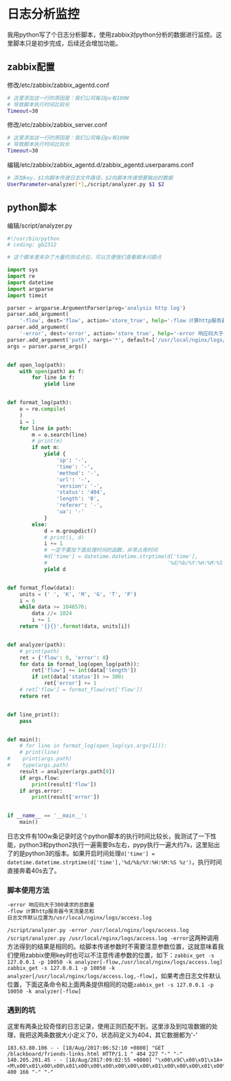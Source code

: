 # 日志分析监控

我用python写了个日志分析脚本，使用zabbix对python分析的数据进行监控。这里脚本只是初步完成，后续还会增加功能。

## zabbix配置

修改/etc/zabbix/zabbix_agentd.conf

```bash
# 这里添加这一行的原因是：我们公司每日pv有100W
# 导致脚本执行时间比较长
Timeout=30
```

修改/etc/zabbix/zabbix_server.conf

```bash
# 这里添加这一行的原因是：我们公司每日pv有100W
# 导致脚本执行时间比较长
Timeout=30
```

编辑/etc/zabbix/zabbix_agentd.d/zabbix_agentd.userparams.conf

```bash
# 添加key，$1向脚本传递日志文件路径，$2向脚本传递想要输出的数据
UserParameter=analyzer[*],/script/analyzer.py $1 $2
```

## python脚本

编辑/script/analyzer.py

```python
#!/usr/bin/python
# coding: gb2312

# 这个脚本里夹杂了大量的测试点位，可以方便我们查看脚本问题点

import sys
import re
import datetime
import argparse
import timeit

parser = argparse.ArgumentParser(prog='analysis http log')
parser.add_argument(
    '-flow', dest='flow', action='store_true', help='-flow 计算http服务器今天流量总和')
parser.add_argument(
    '-error', dest='error', action='store_true', help='-error 响应码大于300请求的总数量')
parser.add_argument('path', nargs='*', default=['/usr/local/nginx/logs/access.log'])
args = parser.parse_args()


def open_log(path):
    with open(path) as f:
        for line in f:
            yield line


def format_log(path):
    o = re.compile(
    )
    i = 1
    for line in path:
        m = o.search(line)
        # print(m)
        if not m:
            yield {
                'ip': '-',
                'time': '-',
                'method': '-',
                'url': '-',
                'version': '-',
                'status': '404',
                'length': '0',
                'referer': '-',
                'ua': '-'
            }
        else:
            d = m.groupdict()
            # print(i, d)
            i += 1
            # 一定不要加下面处理时间的函数，非常占用时间
            #d['time'] = datetime.datetime.strptime(d['time'],
            #                                       '%d/%b/%Y:%H:%M:%S %z')
            yield d


def format_flow(data):
    units = (' ', 'K', 'M', 'G', 'T', 'P')
    i = 0
    while data >= 1048576:
        data //= 1024
        i += 1
    return '{}{}'.format(data, units[i])


def analyzer(path):
    # print(path)
    ret = {'flow': 0, 'error': 0}
    for data in format_log(open_log(path)):
        ret['flow'] += int(data['length'])
        if int(data['status']) >= 300:
            ret['error'] += 1
    # ret['flow'] = format_flow(ret['flow'])
    return ret


def line_print():
    pass


def main():
    # for line in format_log(open_log(sys.argv[1])):
    # print(line)
#    print(args.path)
#    type(args.path)
    result = analyzer(args.path[0])
    if args.flow:
        print(result['flow'])
    if args.error:
        print(result['error'])


if __name__ == '__main__':
    main()
```

日志文件有100w条记录时这个python脚本的执行时间比较长，我测试了一下性能，python3和python2执行一遍需要9s左右，pypy执行一遍大约7s，这里贴出了的是python3的版本。如果开启时间处理`d['time'] = datetime.datetime.strptime(d['time'],'%d/%b/%Y:%H:%M:%S %z')`，执行时间直接奔着40s去了。

### 脚本使用方法

```bash
-error 响应码大于300请求的总数量
-flow 计算http服务器今天流量总和
日志文件默认位置为/usr/local/nginx/logs/access.log
```

`/script/analyzer.py -error /usr/local/nginx/logs/access.log` `/script/analyzer.py /usr/local/nginx/logs/access.log -error`这两种调用方法得到的结果是相同的。给脚本传递参数时不需要注意参数位置，这就意味着我们使用zabbix使用key时也可以不注意传递参数的位置，如下：`zabbix_get -s 127.0.0.1 -p 10050 -k analyzer[-flow,/usr/local/nginx/logs/access.log]` `zabbix_get -s 127.0.0.1 -p 10050 -k analyzer[/usr/local/nginx/logs/access.log,-flow]`，如果考虑日志文件默认位置，下面这条命令和上面两条提供相同的功能`zabbix_get -s 127.0.0.1 -p 10050 -k analyzer[-flow]`

### 遇到的坑

这里有两条比较奇怪的日志记录，使用正则匹配不到，这里涉及到垃圾数据的处理，我把这两条数据大小定义了0，状态码定义为404，其它数据都为'-'

```log
183.63.80.106 - - [18/Aug/2017:06:52:10 +0800] "GET /blackboard/friends-links.html HTTP/1.1 " 404 227 "-" "-"
140.205.201.45 - - [18/Aug/2017:09:02:55 +0800] "\x00\x9C\x00\x01\x1A+<M\x00\x01\x00\x00\x01\x00\x00\x00\x00\x00\x00\x01\x00\x00\x00\x01\x00\x00\x00\x00\x001\x00\x00\x00\x00\x00\x00\x00\x00\x00\x00\x00\x00\x00\x00\x00\x00\x00\x00\x00\x00\x00\x00\x00\x00\x00\x00\x00\x00\x00\x00\x00\x00\x00\x00\x00\x00\x00\x00\x00\x00\x00\x00\x00\x00\x00\x00\x00\x00\x00\x00\x00\x00\x00\x00\x00\x00\x00\x00\x00\x00\x00\x00\x00\x00\x00\x00\x00\x00\x00\x00\x00\x00\x00\x00\x00\x00\x00\x00\x00\x00\x00\x00\x00\x00\x00\x00\x00\x00\x00\x00\x00\x00\x00\x00\x00\x00\x00\x00\x00\x00\x00\x00\x00\x00\x00\x00\x00\x00\x00\x00\x00\x00\x00\x00\x00\x00\x00\x00\x00\x00\x00\x00\x00\x00\x00\x00" 400 166 "-" "-"
```